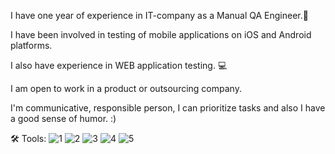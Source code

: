 I have one year of experience in IT-company as a Manual QA Engineer.🌿 

I have been involved in testing of mobile applications on iOS and Android platforms. 

I also have experience in WEB application testing. 💻

I am open to work in a product or outsourcing company.

I'm communicative, responsible person, I can prioritize tasks and also I have a good sense of humor. :)


🛠 Tools:
![1](https://user-images.githubusercontent.com/105749144/168906165-27565382-7cca-4a92-9911-0683a538e9f5.jpg) ![2](https://user-images.githubusercontent.com/105749144/168906197-03211095-becf-4410-8f82-47f3ed9d3e95.jpg) ![3](https://user-images.githubusercontent.com/105749144/168906215-4960a01f-95b5-4b2d-99de-0f2e4f5be542.png) ![4](https://user-images.githubusercontent.com/105749144/168906246-e6c6f395-f7d6-404d-8590-9b0b7eb69a05.png) ![5](https://user-images.githubusercontent.com/105749144/168906266-165bc1a3-f7b0-44da-bce7-c17c240561c6.png) 


 



